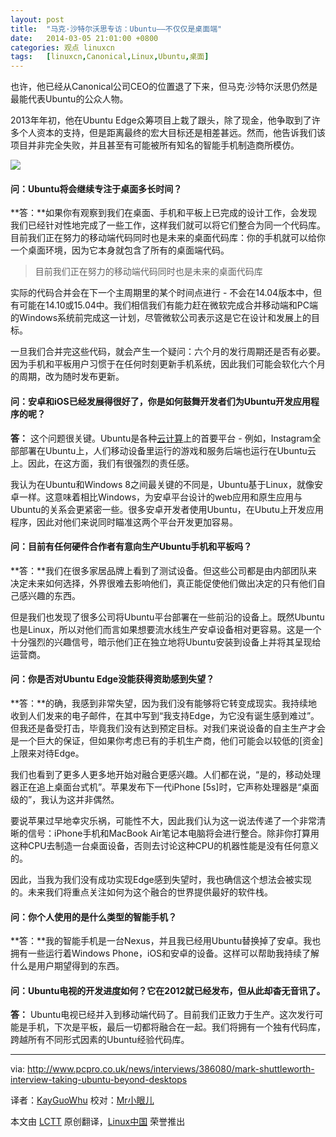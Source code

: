 ```yaml
---
layout: post
title:	"马克·沙特尔沃思专访：Ubuntu——不仅仅是桌面端"
date:	2014-03-05 21:01:00 +0800 
categories:	观点 linuxcn 
tags:	[linuxcn,Canonical,Linux,Ubuntu,桌面]
---
```



也许，他已经从Canonical公司CEO的位置退了下来，但马克·沙特尔沃思仍然是最能代表Ubuntu的公众人物。


2013年年初，他在Ubuntu Edge众筹项目上栽了跟头，除了现金，他争取到了许多个人资本的支持，但是距离最终的宏大目标还是相差甚远。然而，他告诉我们该项目并非完全失败，并且甚至有可能被所有知名的智能手机制造商所模仿。


![](/Asserts/Images//attachment/album/201403/05/210113so4u2soo4ou6hny5.jpg)


#### 问：Ubuntu将会继续专注于桌面多长时间？


**答：**如果你有观察到我们在桌面、手机和平板上已完成的设计工作，会发现我们已经针对性地完成了一些工作，这样我们就可以将它们整合为同一个代码库。目前我们正在努力的移动端代码同时也是未来的桌面代码库：你的手机就可以给你一个桌面环境，因为它本身就包含了所有的桌面端代码。



> 
> 目前我们正在努力的移动端代码同时也是未来的桌面代码库
> 
> 
> 


实际的代码合并会在下一个主周期里的某个时间点进行 - 不会在14.04版本中，但有可能在14.10或15.04中。我们相信我们有能力赶在微软完成合并移动端和PC端的Windows系统前完成这一计划，尽管微软公司表示这是它在设计和发展上的目标。


一旦我们合并完这些代码，就会产生一个疑问：六个月的发行周期还是否有必要。因为手机和平板用户习惯于在任何时刻更新手机系统，因此我们可能会软化六个月的周期，改为随时发布更新。


#### 问：安卓和iOS已经发展得很好了，你是如何鼓舞开发者们为Ubuntu开发应用程序的呢？


**答：** 这个问题很关键。Ubuntu是各种[云计算](http://www.cloudpro.co.uk/)上的首要平台 - 例如，Instagram全部部署在Ubuntu上，人们移动设备里运行的游戏和服务后端也运行在Ubuntu云上。因此，在这方面，我们有很强烈的责任感。


我认为在Ubuntu和Windows 8之间最关键的不同是，Ubuntu基于Linux，就像安卓一样。这意味着相比Windows，为安卓平台设计的web应用和原生应用与Ubuntu的关系会更紧密一些。很多安卓开发者使用Ubuntu，在Ubutu上开发应用程序，因此对他们来说同时瞄准这两个平台开发更加容易。


#### 问：目前有任何硬件合作者有意向生产Ubuntu手机和平板吗？


**答：**我们在很多家居品牌上看到了测试设备。但这些公司都是由内部团队来决定未来如何选择，外界很难去影响他们，真正能促使他们做出决定的只有他们自己感兴趣的东西。


但是我们也发现了很多公司将Ubuntu平台部署在一些前沿的设备上。既然Ubuntu也是Linux，所以对他们而言如果想要流水线生产安卓设备相对更容易。这是一个十分强烈的兴趣信号，暗示他们正在独立地将Ubuntu安装到设备上并将其呈现给运营商。


#### 问：你是否对Ubuntu Edge没能获得资助感到失望？


**答：**的确，我感到非常失望，因为我们没有能够将它转变成现实。我持续地收到人们发来的电子邮件，在其中写到“我支持Edge，为它没有诞生感到难过”。但我还是备受打击，毕竟我们没有达到预定目标。对我们来说设备的自主生产才会是一个巨大的保证，但如果你考虑已有的手机生产商，他们可能会以较低的[资金]上限来对待Edge。


我们也看到了更多人更多地开始对融合更感兴趣。人们都在说，“是的，移动处理器正在追上桌面台式机”。苹果发布下一代iPhone [5s]时，它声称处理器是“桌面级的”，我认为这并非偶然。


要说苹果过早地幸灾乐祸，可能性不大，因此我们认为这一说法传递了一个非常清晰的信号：iPhone手机和MacBook Air笔记本电脑将会进行整合。除非你打算用这种CPU去制造一台桌面设备，否则去讨论这种CPU的机器性能是没有任何意义的。


因此，当我为我们没有成功实现Edge感到失望时，我也确信这个想法会被实现的。未来我们将重点关注如何为这个融合的世界提供最好的软件栈。


#### 问：你个人使用的是什么类型的智能手机？


**答：**我的智能手机是一台Nexus，并且我已经用Ubuntu替换掉了安卓。我也拥有一些运行着Windows Phone，iOS和安卓的设备。这样可以帮助我持续了解什么是用户期望得到的东西。


#### 问：Ubuntu电视的开发进度如何？它在2012就已经发布，但从此却杳无音讯了。


**答：** Ubuntu电视已经并入到移动端代码了。目前我们正致力于生产。这次发行可能是手机，下次是平板，最后一切都将融合在一起。我们将拥有一个独有代码库，跨越所有不同形式因素的Ubuntu经验代码库。




---


via: <http://www.pcpro.co.uk/news/interviews/386080/mark-shuttleworth-interview-taking-ubuntu-beyond-desktops>


译者：[KayGuoWhu](https://github.com/KayGuoWhu) 校对：[Mr小眼儿](http://blog.csdn.net/tinyeyeser)


本文由 [LCTT](https://github.com/LCTT/TranslateProject) 原创翻译，[Linux中国](http://linux.cn/) 荣誉推出
